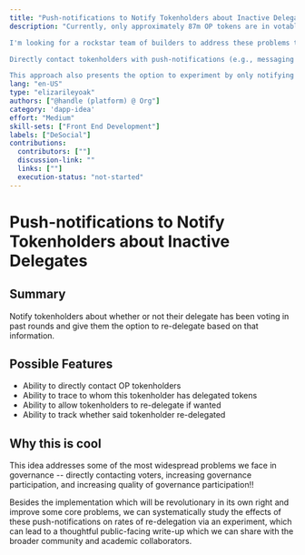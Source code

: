 ```yaml
---
title: "Push-notifications to Notify Tokenholders about Inactive Delegates"
description: "Currently, only approximately 87m OP tokens are in votable supply (either self-delegated or to someone else), out of about 1.3 OP tokens in circulating supply. This poses security risks for our system as it increases the ability of a malicious actor to influence voting outcomes. In addition to merely increasing the number of tokens in votable supply, ultimately we want these delegated tokens to be delegated to thoughtful, informed, values-aligned, and representative delegates in order to achieve capture resistance. 

I'm looking for a rockstar team of builders to address these problems through the following idea: 

Directly contact tokenholders with push-notifications (e.g., messaging wallets through XMTP or DMs/ frames on Farcaster) to inform them whether their delegate has been an active voter on prior proposals. The individuals being contacted will then be given the opportunity to re-delegate their tokens to a different delegate (e.g., through a link to the delegation dashboard or directly in a Farcaster frame). 

This approach also presents the option to experiment by only notifying a random sample (treatment group) of tokenholders and comparing rates of re-delegation to the non-sampled tokenholders (control group). This is especially useful for learning what types of information and push-notifications help us reach our goals of improved delegation."
lang: "en-US"
type: "elizarileyoak"
authors: ["@handle (platform) @ Org"]
category: 'dapp-idea'
effort: "Medium"
skill-sets: ["Front End Development"]
labels: ["DeSocial"]
contributions:
  contributors: [""]
  discussion-link: ""
  links: [""]
  execution-status: "not-started"
---
```


# Push-notifications to Notify Tokenholders about Inactive Delegates

## Summary

Notify tokenholders about whether or not their delegate has been voting in past rounds and give them the option to re-delegate based on that information.

## Possible Features

- Ability to directly contact OP tokenholders
- Ability to trace to whom this tokenholder has delegated tokens
- Ability to allow tokenholders to re-delegate if wanted
- Ability to track whether said tokenholder re-delegated

## Why this is cool

This idea addresses some of the most widespread problems we face in governance -- directly contacting voters, increasing governance participation, and increasing quality of governance participation!!

Besides the implementation which will be revolutionary in its own right and improve some core problems, we can systematically study the effects of these push-notifications on rates of re-delegation via an experiment, which can lead to a thoughtful public-facing write-up which we can share with the broader community and academic collaborators.
